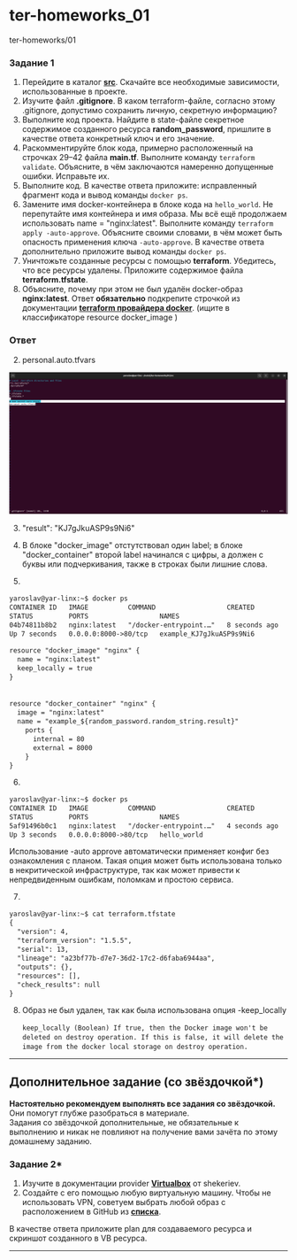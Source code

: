 # ter-homeworks_01
ter-homeworks/01

### Задание 1

1. Перейдите в каталог [**src**](https://github.com/netology-code/ter-homeworks/tree/main/01/src). Скачайте все необходимые зависимости, использованные в проекте. 
2. Изучите файл **.gitignore**. В каком terraform-файле, согласно этому .gitignore, допустимо сохранить личную, секретную информацию?
3. Выполните код проекта. Найдите  в state-файле секретное содержимое созданного ресурса **random_password**, пришлите в качестве ответа конкретный ключ и его значение.
4. Раскомментируйте блок кода, примерно расположенный на строчках 29–42 файла **main.tf**.
Выполните команду ```terraform validate```. Объясните, в чём заключаются намеренно допущенные ошибки. Исправьте их.
5. Выполните код. В качестве ответа приложите: исправленный фрагмент кода и вывод команды ```docker ps```.
6. Замените имя docker-контейнера в блоке кода на ```hello_world```. Не перепутайте имя контейнера и имя образа. Мы всё ещё продолжаем использовать name = "nginx:latest". Выполните команду ```terraform apply -auto-approve```.
Объясните своими словами, в чём может быть опасность применения ключа  ```-auto-approve```. В качестве ответа дополнительно приложите вывод команды ```docker ps```.
8. Уничтожьте созданные ресурсы с помощью **terraform**. Убедитесь, что все ресурсы удалены. Приложите содержимое файла **terraform.tfstate**. 
9. Объясните, почему при этом не был удалён docker-образ **nginx:latest**. Ответ **обязательно** подкрепите строчкой из документации [**terraform провайдера docker**](https://docs.comcloud.xyz/providers/kreuzwerker/docker/latest/docs).  (ищите в классификаторе resource docker_image )
### Ответ

2. personal.auto.tfvars
                  
![2](https://github.com/yarkuliko3/ter-homeworks_01/blob/main/Screenshot%20from%202023-10-12%2014-43-23.png?raw=true)

3. "result": "KJ7gJkuASP9s9Ni6"

4. В блоке "docker_image" отстутствовал один label;
   в блоке "docker_container" второй label начинался с цифры, а должен с буквы или подчеркивания, также в строках были лишние слова.

5.
```
yaroslav@yar-linx:~$ docker ps
CONTAINER ID   IMAGE          COMMAND                  CREATED         STATUS         PORTS                  NAMES
04b74811b8b2   nginx:latest   "/docker-entrypoint.…"   8 seconds ago   Up 7 seconds   0.0.0.0:8000->80/tcp   example_KJ7gJkuASP9s9Ni6
```
```
resource "docker_image" "nginx" {
  name = "nginx:latest"
  keep_locally = true
}


resource "docker_container" "nginx" {
  image = "nginx:latest"
  name = "example_${random_password.random_string.result}"
    ports {
      internal = 80
      external = 8000
    }
}
```
6.
```
yaroslav@yar-linx:~$ docker ps
CONTAINER ID   IMAGE          COMMAND                  CREATED         STATUS         PORTS                  NAMES
5af91496b0c1   nginx:latest   "/docker-entrypoint.…"   4 seconds ago   Up 3 seconds   0.0.0.0:8000->80/tcp   hello_world
```
Использование -auto approve автоматически применяет конфиг без ознакомления с планом. Такая опция может быть использована только в некритической инфраструктуре, так как может привести к непредвиденным ошибкам, поломкам и простою сервиса.

7.
```
yaroslav@yar-linx:~$ cat terraform.tfstate
{
  "version": 4,
  "terraform_version": "1.5.5",
  "serial": 13,
  "lineage": "a23bf77b-d7e7-36d2-17c2-d6faba6944aa",
  "outputs": {},
  "resources": [],
  "check_results": null
}
```

8. Образ не был удален, так как была использована опция -keep_locally
   
   `keep_locally (Boolean) If true, then the Docker image won't be deleted on destroy operation. If this is false, it will delete the image from the docker local storage on destroy operation.`

------

## Дополнительное задание (со звёздочкой*)

**Настоятельно рекомендуем выполнять все задания со звёздочкой.** Они помогут глубже разобраться в материале.   
Задания со звёздочкой дополнительные, не обязательные к выполнению и никак не повлияют на получение вами зачёта по этому домашнему заданию. 

### Задание 2*

1. Изучите в документации provider [**Virtualbox**](https://docs.comcloud.xyz/providers/shekeriev/virtualbox/latest/docs) от 
shekeriev.
2. Создайте с его помощью любую виртуальную машину. Чтобы не использовать VPN, советуем выбрать любой образ с расположением в GitHub из [**списка**](https://www.vagrantbox.es/).

В качестве ответа приложите plan для создаваемого ресурса и скриншот созданного в VB ресурса. 

------
